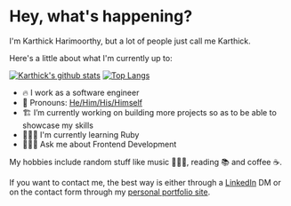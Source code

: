 # Hey, what's happening?

I'm Karthick Harimoorthy, but a lot of people just call me Karthick.

Here's a little about what I'm currently up to:

  [![Karthick's github stats](https://github-readme-stats.vercel.app/api?username=karthykarthick&show_icons=true&line_height=18&show_icons=true&theme=vue)](https://github.com/karthykarthick/github-readme-stats)
[![Top Langs](https://github-readme-stats.vercel.app/api/top-langs/?username=karthykarthick&show_icons=true&layout=compact&theme=vue)](https://github.com/karthykarthick/github-readme-stats)


<!--<div align="center">
<a href="https://github.com/umairarshadbutt">
  <img align="left" alt="Umair | Github" width="22px" src="https://cdn.jsdelivr.net/npm/simple-icons@v3/icons/github.svg" />
</a>
<a href="https://www.linkedin.com/in/umair-arshad-butt/">
  <img align="left" alt="Umair' LinkedIn" width="22px" src="https://cdn.jsdelivr.net/npm/simple-icons@v3/icons/linkedin.svg" />
</a>
<a href="https://twitter.com/its_UmairArshad">
  <img align="left" alt="Umair Arshad | Twitter" width="22px" src="https://cdn.jsdelivr.net/npm/simple-icons@v3/icons/twitter.svg" />
</a>
<a href="https://www.quora.com/profile/Umair-Arshad-75">
  <img align="left" alt="Umair' Quora" width="22px" src="https://cdn.jsdelivr.net/npm/simple-icons@v3/icons/quora.svg" />
</a>
<a href="https://sourcerer.io/umairarshadbutt">
  <img alt="Umair | Sourcerer" width="22px" align="left" src="https://sourcerer.io/icons/logo-sharing.svg" >
</a>
<a href="https://umairarshad.me/">
  <img align="left" alt="Umair Arshad | Portfolio" width="22px" src="https://cdn.jsdelivr.net/npm/simple-icons@v3/icons/icloud.svg" />
</a>
</div>
-->

- 🔥 I work as a software engineer
- 🦙 Pronouns: [He/Him/His/Himself](https://pronoun.is/he)
- 🏗 I’m currently working on building more projects so as to be able to showcase my skills
- 🧙🏻‍♂️ I'm currently learning Ruby
- 👨🏻‍🎓 Ask me about Frontend Development

My hobbies include random stuff like music 👨🏻‍🎤, reading 📚 and coffee ☕️.

If you want to contact me, the best way is either through a [LinkedIn](https://www.linkedin.com/in/karthick-harimoorthy/) DM or on the contact form through my [personal portfolio site]().


<!--
**umairarshadbutt/umairarshadbutt** is a ✨ _special_ ✨ repository because its `README.md` (this file) appears on your GitHub profile.

Here are some ideas to get you started:

- 🔭 I’m currently working on ...
- 🌱 I’m currently learning ...
- 👯 I’m looking to collaborate on ...
- 🤔 I’m looking for help with ...
- 💬 Ask me about ...
- 📫 How to reach me: ...
- 😄 Pronouns: ...
- ⚡ Fun fact: ...


###  📫 How to reach me

- linkedin: [@karthick-harimoorthy](https://www.linkedin.com/in/karthickharimoorthy/)
-->
